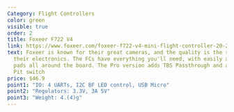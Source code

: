 ```yaml
---
Category: Flight Controllers
color: green
visible: true
order: 2
title: Foxeer F722 V4
link: https://www.foxeer.com/foxeer-f722-v4-mini-flight-controller-20-20mm-betaflight-g-448
text: Foxeer is known for their great cameras, and the quality is the same for
  their electronics. The FCs have everything you'll need, with easily accessible
  pads all around the board. The Pro version adds TBS Passthrough and a hardware
  Pit switch
price: $46.9
point1: "IO: 4 UARTs, I2C BF LED control, USB Micro"
point2: "Regulators: 3.3V, 3A 5V"
point3: "Weight: 4.(4)g"
---
```

